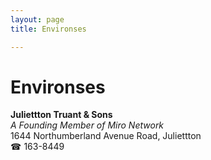 ```yaml
---
layout: page 
title: Environses

---
```



# Environses


 **Juliettton Truant & Sons**  
_A Founding Member of Miro Network_  
1644 Northumberland Avenue Road, Juliettton  
☎ 163-8449

